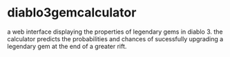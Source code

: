 # diablo3gemcalculator
a web interface displaying the properties of legendary gems in diablo 3. the calculator predicts the probabilities and chances of sucessfully upgrading a legendary gem at the end of a greater rift.
